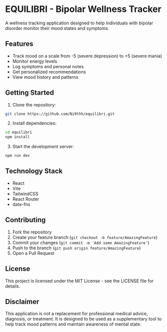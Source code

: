 # EQUILIBRI - Bipolar Wellness Tracker

A wellness tracking application designed to help individuals with bipolar disorder monitor their mood states and symptoms.

## Features

- Track mood on a scale from -5 (severe depression) to +5 (severe mania)
- Monitor energy levels
- Log symptoms and personal notes
- Get personalized recommendations
- View mood history and patterns

## Getting Started

1. Clone the repository:
```bash
git clone https://github.com/Ni9thh/equilibri.git
```

2. Install dependencies:
```bash
cd equilibri
npm install
```

3. Start the development server:
```bash
npm run dev
```

## Technology Stack

- React
- Vite
- TailwindCSS
- React Router
- date-fns

## Contributing

1. Fork the repository
2. Create your feature branch (`git checkout -b feature/AmazingFeature`)
3. Commit your changes (`git commit -m 'Add some AmazingFeature'`)
4. Push to the branch (`git push origin feature/AmazingFeature`)
5. Open a Pull Request

## License

This project is licensed under the MIT License - see the LICENSE file for details.

## Disclaimer

This application is not a replacement for professional medical advice, diagnosis, or treatment. It is designed to be used as a supplementary tool to help track mood patterns and maintain awareness of mental state.